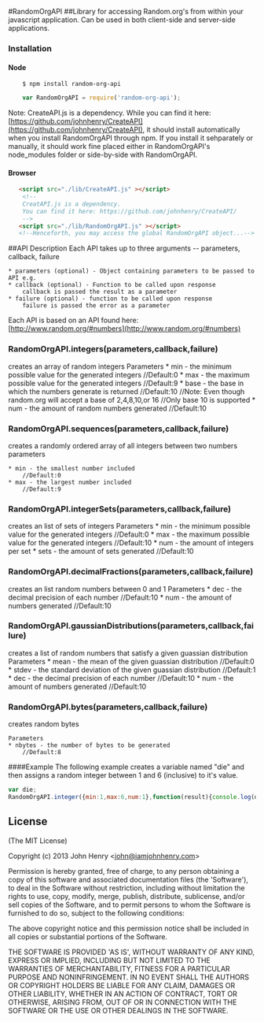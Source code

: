 #RandomOrgAPI
##Library for accessing Random.org's from within your javascript application. 
Can be used in both client-side and server-side applications.
### Installation
#### Node
```
    $ npm install random-org-api
```

```js
    var RandomOrgAPI = require('random-org-api');
```

Note: CreateAPI.js is a dependency.
	While you can find it here: [https://github.com/johnhenry/CreateAPI](https://github.com/johnhenry/CreateAPI),
	it should install automatically when you install RandomOrgAPI through npm. If you install it sehparately or manually, it should work fine placed either in RandomOrgAPI's node_modules folder or side-by-side with RandomOrgAPI.



#### Browser
```html
   <script src="./lib/CreateAPI.js" ></script>
    <!--
    CreatAPI.js is a dependency. 
    You can find it here: https://github.com/johnhenry/CreateAPI/
    -->
   <script src="./lib/RandomOrgAPI.js" ></script>
   <!--Henceforth, you may access the global RandomOrgAPI object...-->
```

##API Description
Each API takes up to three arguments -- parameters, callback, failure

    * parameters (optional) - Object containing parameters to be passed to API e.g.
    * callback (optional) - Function to be called upon response
        callback is passed the result as a parameter
    * failure (optional) - function to be called upon response
        failure is passed the error as a parameter

Each API is based on an API found here: [http://www.random.org/#numbers](http://www.random.org/#numbers)

### RandomOrgAPI.integers(parameters,callback,failure)
creates an array of random integers
	Parameters
    * min - the minimum possible value for the generated integers
        //Default:0
    * max - the maximum possible value for the generated integers
        //Default:9
    * base - the base in which the numbers generate is returned
        //Default:10
        //Note: Even though random.org will accept a base of 2,4,8,10,or 16
            //Only base 10 is supported
    * num - the amount of random numbers generated
        //Default:10

### RandomOrgAPI.sequences(parameters,callback,failure)
creates a randomly ordered array of all integers between two numbers
parameters

    * min - the smallest number included
        //Default:0
    * max - the largest number included
        //Default:9

### RandomOrgAPI.integerSets(parameters,callback,failure)
creates an list of sets of integers
	Parameters
    * min - the minimum possible value for the generated integers
        //Default:0
    * max - the maximum possible value for the generated integers
        //Default:10
    * num - the amount of integers per set
    * sets - the amount of sets generated
        //Default:10

### RandomOrgAPI.decimalFractions(parameters,callback,failure)
creates an list random numbers between 0 and 1
	Parameters
    * dec - the decimal precision of each number
        //Default:10
    * num - the amount of numbers generated
        //Default:10

### RandomOrgAPI.gaussianDistributions(parameters,callback,failure)
creates a list of random numbers that satisfy a given guassian distribution
	Parameters
    * mean - the mean of the given guassian distribution
        //Default:0
    * stdev - the standard deviation of the given guassian distribution
        //Default:1
    * dec - the decimal precision of each number
        //Default:10
    * num - the amount of numbers generated
        //Default:10

### RandomOrgAPI.bytes(parameters,callback,failure)
creates random bytes

	Parameters
    * nbytes - the number of bytes to be generated
        //Default:8

####Example
The following example creates a variable named "die" and then assigns a random integer between 1 and 6 (inclusive) to it's value.

```js
var die;
RandomOrgAPI.integer({min:1,max:6,num:1},function(result){console.log(die = result[0])});
```

## License

(The MIT License)

Copyright (c) 2013 John Henry &lt;john@iamjohnhenry.com&gt;

Permission is hereby granted, free of charge, to any person obtaining
a copy of this software and associated documentation files (the
'Software'), to deal in the Software without restriction, including
without limitation the rights to use, copy, modify, merge, publish,
distribute, sublicense, and/or sell copies of the Software, and to
permit persons to whom the Software is furnished to do so, subject to
the following conditions:

The above copyright notice and this permission notice shall be
included in all copies or substantial portions of the Software.

THE SOFTWARE IS PROVIDED 'AS IS', WITHOUT WARRANTY OF ANY KIND,
EXPRESS OR IMPLIED, INCLUDING BUT NOT LIMITED TO THE WARRANTIES OF
MERCHANTABILITY, FITNESS FOR A PARTICULAR PURPOSE AND NONINFRINGEMENT.
IN NO EVENT SHALL THE AUTHORS OR COPYRIGHT HOLDERS BE LIABLE FOR ANY
CLAIM, DAMAGES OR OTHER LIABILITY, WHETHER IN AN ACTION OF CONTRACT,
TORT OR OTHERWISE, ARISING FROM, OUT OF OR IN CONNECTION WITH THE
SOFTWARE OR THE USE OR OTHER DEALINGS IN THE SOFTWARE.